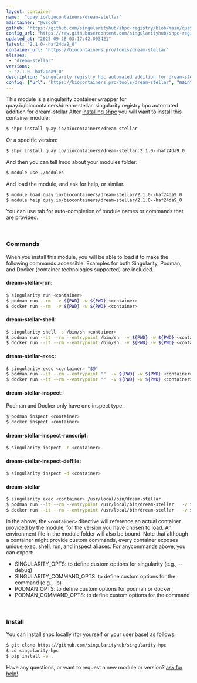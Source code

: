 ```yaml
---
layout: container
name:  "quay.io/biocontainers/dream-stellar"
maintainer: "@vsoch"
github: "https://github.com/singularityhub/shpc-registry/blob/main/quay.io/biocontainers/dream-stellar/container.yaml"
config_url: "https://raw.githubusercontent.com/singularityhub/shpc-registry/main/quay.io/biocontainers/dream-stellar/container.yaml"
updated_at: "2025-09-28 03:17:42.003421"
latest: "2.1.0--haf24da9_0"
container_url: "https://biocontainers.pro/tools/dream-stellar"
aliases:
 - "dream-stellar"
versions:
 - "2.1.0--haf24da9_0"
description: "singularity registry hpc automated addition for dream-stellar"
config: {"url": "https://biocontainers.pro/tools/dream-stellar", "maintainer": "@vsoch", "description": "singularity registry hpc automated addition for dream-stellar", "latest": {"2.1.0--haf24da9_0": "sha256:6ca3fb6b3c1e86ad0f03d89e5cae439902e67762de97d8db60b903bd9d07c239"}, "tags": {"2.1.0--haf24da9_0": "sha256:6ca3fb6b3c1e86ad0f03d89e5cae439902e67762de97d8db60b903bd9d07c239"}, "docker": "quay.io/biocontainers/dream-stellar", "aliases": {"dream-stellar": "/usr/local/bin/dream-stellar"}}
---
```


This module is a singularity container wrapper for quay.io/biocontainers/dream-stellar.
singularity registry hpc automated addition for dream-stellar
After [installing shpc](#install) you will want to install this container module:


```bash
$ shpc install quay.io/biocontainers/dream-stellar
```

Or a specific version:

```bash
$ shpc install quay.io/biocontainers/dream-stellar:2.1.0--haf24da9_0
```

And then you can tell lmod about your modules folder:

```bash
$ module use ./modules
```

And load the module, and ask for help, or similar.

```bash
$ module load quay.io/biocontainers/dream-stellar/2.1.0--haf24da9_0
$ module help quay.io/biocontainers/dream-stellar/2.1.0--haf24da9_0
```

You can use tab for auto-completion of module names or commands that are provided.

<br>

### Commands

When you install this module, you will be able to load it to make the following commands accessible.
Examples for both Singularity, Podman, and Docker (container technologies supported) are included.

#### dream-stellar-run:

```bash
$ singularity run <container>
$ podman run --rm  -v ${PWD} -w ${PWD} <container>
$ docker run --rm  -v ${PWD} -w ${PWD} <container>
```

#### dream-stellar-shell:

```bash
$ singularity shell -s /bin/sh <container>
$ podman run --it --rm --entrypoint /bin/sh  -v ${PWD} -w ${PWD} <container>
$ docker run --it --rm --entrypoint /bin/sh  -v ${PWD} -w ${PWD} <container>
```

#### dream-stellar-exec:

```bash
$ singularity exec <container> "$@"
$ podman run --it --rm --entrypoint ""  -v ${PWD} -w ${PWD} <container> "$@"
$ docker run --it --rm --entrypoint ""  -v ${PWD} -w ${PWD} <container> "$@"
```

#### dream-stellar-inspect:

Podman and Docker only have one inspect type.

```bash
$ podman inspect <container>
$ docker inspect <container>
```

#### dream-stellar-inspect-runscript:

```bash
$ singularity inspect -r <container>
```

#### dream-stellar-inspect-deffile:

```bash
$ singularity inspect -d <container>
```


#### dream-stellar

```bash
$ singularity exec <container> /usr/local/bin/dream-stellar
$ podman run --it --rm --entrypoint /usr/local/bin/dream-stellar   -v ${PWD} -w ${PWD} <container> -c " $@"
$ docker run --it --rm --entrypoint /usr/local/bin/dream-stellar   -v ${PWD} -w ${PWD} <container> -c " $@"
```



In the above, the `<container>` directive will reference an actual container provided
by the module, for the version you have chosen to load. An environment file in the
module folder will also be bound. Note that although a container
might provide custom commands, every container exposes unique exec, shell, run, and
inspect aliases. For anycommands above, you can export:

 - SINGULARITY_OPTS: to define custom options for singularity (e.g., --debug)
 - SINGULARITY_COMMAND_OPTS: to define custom options for the command (e.g., -b)
 - PODMAN_OPTS: to define custom options for podman or docker
 - PODMAN_COMMAND_OPTS: to define custom options for the command

<br>

### Install

You can install shpc locally (for yourself or your user base) as follows:

```bash
$ git clone https://github.com/singularityhub/singularity-hpc
$ cd singularity-hpc
$ pip install -e .
```

Have any questions, or want to request a new module or version? [ask for help!](https://github.com/singularityhub/singularity-hpc/issues)